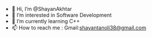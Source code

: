 - 👋 Hi, I’m @ShayanAkhtar
- 👀 I’m interested in Software Development
- 🌱 I’m currently learning C++
- 📫 How to reach me :
Gmail:shayantanoli38@gmail.com

<!---
ShayanAkhtar/ShayanAkhtar is a ✨ special ✨ repository because its `README.md` (this file) appears on your GitHub profile.
You can click the Preview link to take a look at your changes.
--->
